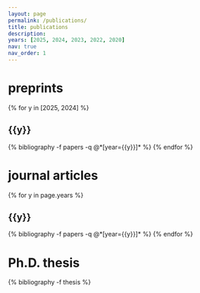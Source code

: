 ```yaml
---
layout: page
permalink: /publications/
title: publications
description: 
years: [2025, 2024, 2023, 2022, 2020]
nav: true
nav_order: 1
---
```

<!-- _pages/publications.md -->
<div class="publications">

<h1>preprints</h1>

{% for y in [2025, 2024] %}
  <h2 class="year">{{y}}</h2>
  {% bibliography -f papers -q @*[year={{y}}]* %}
{% endfor %}

<h1>journal articles</h1>

{% for y in page.years %}
  <h2 class="year">{{y}}</h2>
  {% bibliography -f papers -q @*[year={{y}}]* %}
{% endfor %}

<h1>Ph.D. thesis</h1>

{% bibliography -f thesis %}

</div>
